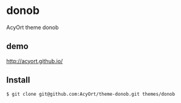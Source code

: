 # donob
AcyOrt theme donob

## demo
http://acyort.github.io/

## Install
```bash
$ git clone git@github.com:AcyOrt/theme-donob.git themes/donob
```